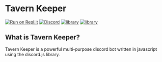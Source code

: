 # Tavern Keeper

[![Run on Repl.it](https://repl.it/badge/github/zhon12345/Tavern_Keeper)](https://repl.it/github/zhon12345/Tavern_Keeper)
[![Discord](https://img.shields.io/discord/450846546867519503.svg?label=&logo=discord&logoColor=ffffff&color=7389D8&labelColor=6A7EC2)](https://discord.gg/WS3GthM)
[![library](https://img.shields.io/badge/library-discord.js-blue)](https://discord.js.org/#/)
[![library](https://img.shields.io/badge/owner-zhon12345%238585-blue)](https://discord.gg/WS3GthM)

## What is Tavern Keeper?
Tavern Keeper is a powerful multi-purpose discord bot written in javascript using the discord.js library.
